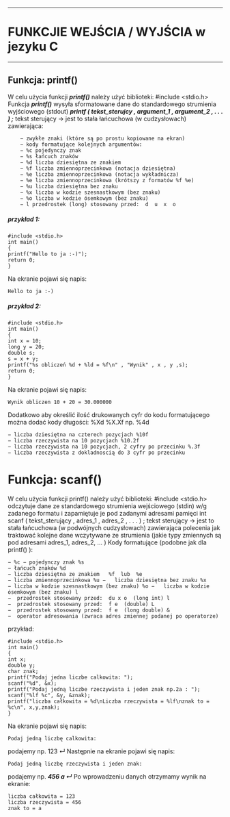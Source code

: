 ****
# FUNKCJIE WEJŚCIA / WYJŚCIA w jezyku C
****
## Funkcja: printf()
W celu użycia funkcji ***printf()*** należy użyć biblioteki: #include <stdio.h> 
Funkcja ***printf()*** wysyła sformatowane dane do standardowego strumienia wyjściowego (stdout)
***printf ( tekst_sterujcy , argument_1 , argument_2 ,  . . .  ) ;***
tekst sterujący → jest to stała łańcuchowa (w cudzysłowach) zawierająca: 
````  
    − zwykłe znaki (które są po prostu kopiowane na ekran) 
    − kody formatujące kolejnych argumentów:
    − %c pojedynczy znak 
    − %s łańcuch znaków
    − %d liczba dziesiętna ze znakiem 
    − %f liczba zmiennoprzecinkowa (notacja dziesiętna) 
    − %e liczba zmiennoprzecinkowa (notacja wykładnicza) 
    − %e liczba zmiennoprzecinkowa (krótszy z formatów %f %e) 
    − %u liczba dziesiętna bez znaku
    − %x liczba w kodzie szesnastkowym (bez znaku) 
    − %o liczba w kodzie ósemkowym (bez znaku) 
    − l przedrostek (long) stosowany przed:  d  u  x  o
````
  
##### przykład 1: 

    #include <stdio.h>
    int main()
    {
    printf("Hello to ja :-)");
    return 0;
    }
    
Na ekranie pojawi się napis:

    Hello to ja :-)


##### przykład 2:

    #include <stdio.h>
    int main()
    {
    int x = 10;
    long y = 20;
    double s;
    s = x + y;
    printf("%s obliczeń %d + %ld = %f\n" , "Wynik" , x , y ,s);
    return 0;
    }

Na ekranie pojawi się napis: 

    Wynik obliczen 10 + 20 = 30.000000

Dodatkowo aby określić ilość drukowanych cyfr do kodu formatującego można dodać kody długości: %Xd  %X.Xf np.    %4d 

    − liczba dziesiętna na czterech pozycjach %10f 
    − liczba rzeczywista na 10 pozycjach %10.2f 
    − liczba rzeczywista na 10 pozycjach, 2 cyfry po przecinku %.3f 
    − liczba rzeczywista z dokladnoscią do 3 cyfr po przecinku  

# Funkcja: scanf() 
W celu użycia funkcji printf() należy użyć biblioteki: #include <stdio.h> 
odczytuje dane ze standardowego strumienia wejściowego (stdin) w/g zadanego formatu i zapamiętuje je pod zadanymi adresami pamięci
int scanf ( tekst_sterujący , adres_1 , adres_2 ,  . . .  ) ; 
tekst  sterujący →  jest  to  stała  łańcuchowa  (w  podwójnych  cudzysłowach) 
zawierająca polecenia jak traktować kolejne dane wczytywane ze strumienia 
(jakie typy zmiennych są pod adresami adres_1, adres_2, ... ) 
Kody formatujące (podobne jak dla printf() ): 
````
− %c − pojedynczy znak %s
− łańcuch znaków %d
− liczba dziesiętna ze znakiem   %f  lub  %e
− liczba zmiennoprzecinkowa %u −   liczba dziesiętna bez znaku %x
− liczba w kodzie szesnastkowym (bez znaku) %o −   liczba w kodzie ósemkowym (bez znaku) l
−  przedrostek stosowany przed:  du x o  (long int) l
−  przedrostek stosowany przed:  f e  (double) L
−  przedrostek stosowany przed:  f e  (long double) &  
−  operator adresowania (zwraca adres zmiennej podanej po operatorze) 
````
przykład: 

    #include <stdio.h> 
    int main()
    { 
    int x; 
    double y; 
    char znak; 
    printf("Podaj jedna liczbe calkowita: ");
    scanf("%d", &x);
	printf("Podaj jedną liczbe rzeczywista i jeden znak np.2a : ");
    scanf("%lf %c", &y, &znak);
    printf("liczba całkowita = %d\nLiczba rzeczywista = %lf\nznak to = %c\n", x,y,znak);
  	} 

Na ekranie pojawi się napis: 

    Podaj jedną liczbę calkowita:

podajemy np. 123 ↵
Następnie na ekranie pojawi się napis:

    Podaj jedną liczbę rzeczywista i jeden znak:

podajemy np. ***456 a ↵*** 
Po wprowadzeniu danych otrzymamy wynik na ekranie:  

    liczba całkowita = 123
    liczba rzeczywista = 456
    znak to = a

